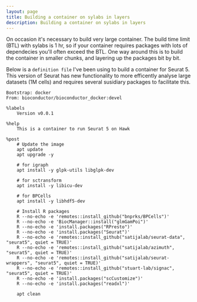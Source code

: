 ```yaml
---
layout: page
title: Building a container on sylabs in layers
description: Building a container on sylabs in layers
---
```


On occasion it's necessary to build very large container. The build time limit (BTL) with sylabs is 1 hr, 
so if your container requires packages with lots of dependecies you'll often exceed the BTL. One way
around this is to build the container in smaller chunks, and layering up the packages bit by bit.

Below is a `definition file` I've been using to build a container for Seurat 5. This version of
Seurat has new functionality to more efficently analyse large datasets (1M cells) and requires
several susidiary packages to facilitate this.



```
Bootstrap: docker
From: bioconductor/bioconductor_docker:devel

%labels
    Version v0.0.1

%help
    This is a container to run Seurat 5 on Hawk

%post
    # Update the image
    apt update
    apt upgrade -y

    # for igraph
    apt install -y glpk-utils libglpk-dev

    # for sctransform
    apt install -y libicu-dev

    # for BPCells
    apt install -y libhdf5-dev

    # Install R packages
    R --no-echo -e 'remotes::install_github("bnprks/BPCells")'
    R --no-echo -e 'BiocManager::install("glmGamPoi")'
    R --no-echo -e 'install.packages("RPresto")'
    R --no-echo -e 'install.packages("Seurat")'
    R --no-echo -e 'remotes::install_github("satijalab/seurat-data", "seurat5", quiet = TRUE)'
    R --no-echo -e 'remotes::install_github("satijalab/azimuth", "seurat5", quiet = TRUE)'
    R --no-echo -e 'remotes::install_github("satijalab/seurat-wrappers", "seurat5", quiet = TRUE)'
    R --no-echo -e 'remotes::install_github("stuart-lab/signac", "seurat5", quiet = TRUE)'
    R --no-echo -e 'install.packages("scCustomize")'
    R --no-echo -e 'install.packages("readxl")'

    apt clean
```
